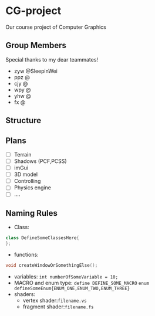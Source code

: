# CG-project
Our course project of Computer Graphics 
## Group Members 
Special thanks to my dear teammates! 
+  zyw @SleepinWei 
+  ppz @
+  cjy @ 
+  wpy @ 
+  yhw @ 
+  fx @ 
## Structure 

## Plans 
- [ ] Terrain 
- [ ] Shadows (PCF,PCSS) 
- [ ] imGui 
- [ ] 3D model 
- [ ] Controlling 
- [ ] Physics engine 
- [ ] .... 
## Naming Rules 
+   Class: 
```C++
class DefineSomeClassesHere{
};
```
+   functions:
```C++
void createWindowOrSomethingElse();
```
+   variables:
`int numberOfSomeVariable = 10;`
+   MACRO and enum type:
`define DEFINE_SOME_MACRO`
`enum defineSomeEnum{ENUM_ONE,ENUM_TWO,ENUM_THREE}`
+   shaders: 
    +   vertex shader:`filename.vs`
    +   fragment shader:`filename.fs`
